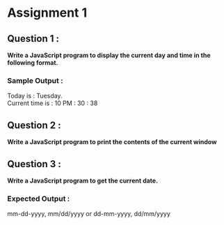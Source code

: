 # Assignment 1


## Question 1 :
**Write a JavaScript program to display the current day and time in the following format.**

### Sample Output : 
Today is : Tuesday. <br>
Current time is : 10 PM : 30 : 38


## Question 2 :
**Write a JavaScript program to print the contents of the current window**


## Question 3 :
**Write a JavaScript program to get the current date.**

### Expected Output : 
mm-dd-yyyy, mm/dd/yyyy or dd-mm-yyyy, dd/mm/yyyy
